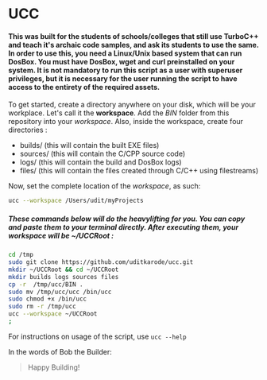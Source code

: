 # UCC

#### This was built for the students of schools/colleges that still use TurboC++ and teach it's archaic code samples, and ask its students to use the same. In order to use this, you need a Linux/Unix based system that can run DosBox. You must have DosBox, wget and curl preinstalled on your system. It is not mandatory to run this script as a user with superuser privileges, but it is necessary for the user running the script to have access to the entirety of the required assets.

To get started, create a directory anywhere on your disk, which will be your workplace. Let's call it the **workspace**. Add the *BIN* folder from this repository into your *workspace*. Also, inside the workspace, create four directories : 

- builds/ (this will contain the built EXE files)
- sources/ (this will contain the C/CPP source code)
- logs/ (this will contain the build and DosBox logs)
- files/ (this will contain the files created through C/C++ using filestreams)

Now, set the complete location of the *workspace*, as such:

```bash
ucc --workspace /Users/udit/myProjects
```

##### These commands below will do the heavylifting for you. You can copy and paste them to your terminal directly. After executing them, your workspace will be ~/UCCRoot :

```bash
cd /tmp
sudo git clone https://github.com/uditkarode/ucc.git
mkdir ~/UCCRoot && cd ~/UCCRoot
mkdir builds logs sources files
cp -r  /tmp/ucc/BIN .
sudo mv /tmp/ucc/ucc /bin/ucc
sudo chmod +x /bin/ucc
sudo rm -r /tmp/ucc
ucc --workspace ~/UCCRoot 
;
```

For instructions on usage of the script, use `ucc --help`

In the words of Bob the Builder:
> Happy Building!
